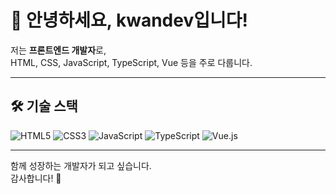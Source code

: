 # 👋 안녕하세요, kwandev입니다!

저는 **프론트엔드 개발자**로,  
HTML, CSS, JavaScript, TypeScript, Vue 등을 주로 다룹니다.

---

## 🛠️ 기술 스택

![HTML5](https://img.shields.io/badge/HTML5-E34F26?style=flat-square&logo=html5&logoColor=white)
![CSS3](https://img.shields.io/badge/CSS3-1572B6?style=flat-square&logo=css3&logoColor=white)
![JavaScript](https://img.shields.io/badge/JavaScript-F7DF1E?style=flat-square&logo=javascript&logoColor=black)
![TypeScript](https://img.shields.io/badge/TypeScript-3178C6?style=flat-square&logo=typescript&logoColor=white)
![Vue.js](https://img.shields.io/badge/Vue.js-4FC08D?style=flat-square&logo=vue.js&logoColor=white)

---

함께 성장하는 개발자가 되고 싶습니다.  
감사합니다! 🙌
